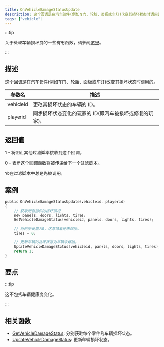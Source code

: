 ```yaml
---
title: OnVehicleDamageStatusUpdate
description: 这个回调是在汽车部件(例如车门、轮胎、面板或车灯)改变其损坏状态时调用的。
tags: ["vehicle"]
---
```


<VersionWarnCN name='回调' version='SA-MP 0.3a' />

:::tip

关于处理车辆损坏度的一些有用函数，请参阅[这里](../resources/damagestatus)。

:::

## 描述

这个回调是在汽车部件(例如车门、轮胎、面板或车灯)改变其损坏状态时调用的。

| 参数名    | 描述                                                    |
| --------- | ------------------------------------------------------- |
| vehicleid | 更改其损坏状态的车辆的 ID。                             |
| playerid  | 同步损坏状态变化的玩家的 ID(即汽车被损坏或修复的玩家)。 |

## 返回值

1 - 将阻止其他过滤脚本接收到这个回调。

0 - 表示这个回调函数将被传递给下一个过滤脚本。

它在过滤脚本中总是先被调用。

## 案例

```c
public OnVehicleDamageStatusUpdate(vehicleid, playerid)
{
    // 获取所有部件的损坏情况
    new panels, doors, lights, tires;
    GetVehicleDamageStatus(vehicleid, panels, doors, lights, tires);

    // 将轮胎设置为0，这意味着还未爆胎。
    tires = 0;

    // 更新车辆的损坏状态为车辆未爆胎。
    UpdateVehicleDamageStatus(vehicleid, panels, doors, lights, tires);
    return 1;
}
```

## 要点

:::tip

这不包括车辆健康度变化。

:::

## 相关函数

- [GetVehicleDamageStatus](../functions/GetVehicleDamageStatus): 分别获取每个零件的车辆损坏状态。
- [UpdateVehicleDamageStatus](../functions/UpdateVehicleDamageStatus): 更新车辆损坏状态。

